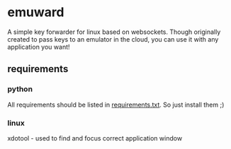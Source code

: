 # emuward
A simple key forwarder for linux based on websockets.
Though originally created to pass keys to an emulator in the cloud, you can use it with any application you want!

## requirements

### python
All requirements should be listed in 
[requirements.txt](./requirements.txt). 
So just install them ;)

### linux
xdotool - used to find and focus correct application window
